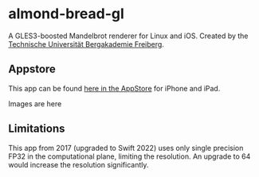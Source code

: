 # almond-bread-gl

A GLES3-boosted Mandelbrot renderer for Linux and iOS. Created by the [Technische Universität Bergakademie Freiberg](https://tu-freiberg.de/).

## Appstore

This app can be found [here in the AppStore](https://apps.apple.com/vn/app/mandel-gl/id1230459217?l=en) for iPhone and iPad.

Images are here

## Limitations

This app from 2017 (upgraded to Swift 2022) uses only single precision FP32 in the computational plane, limiting the resolution. An upgrade to 64 would increase the resolution significantly.

